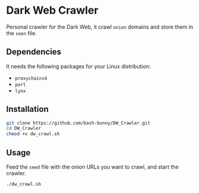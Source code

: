 # Dark Web Crawler

Personal crawler for the Dark Web, it crawl `onion` domains and store them in the `seen` file.

## Dependencies

It needs the following packages for your Linux distribution:
- `proxychains4`
- `perl`
- `lynx`

## Installation

```bash
git clone https://github.com/bash-bunny/DW_Crawler.git
cd DW_Crawler
chmod +x dw_crawl.sh
```

## Usage

Feed the `seed` file with the onion URLs you want to crawl, and start the crawler.

```bash
./dw_crawl.sh
```

